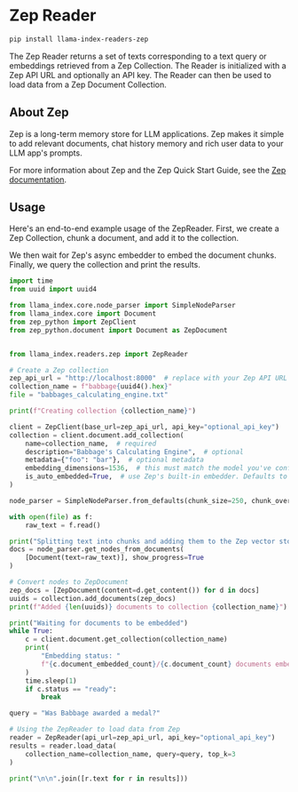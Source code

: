 # Zep Reader

```bash
pip install llama-index-readers-zep
```

The Zep Reader returns a set of texts corresponding to a text query or embeddings retrieved from a Zep Collection.
The Reader is initialized with a Zep API URL and optionally an API key. The Reader can then be used to load data
from a Zep Document Collection.

## About Zep

Zep is a long-term memory store for LLM applications. Zep makes it simple to add relevant documents, chat history memory
and rich user data to your LLM app's prompts.

For more information about Zep and the Zep Quick Start Guide, see the [Zep documentation](https://docs.getzep.com/).

## Usage

Here's an end-to-end example usage of the ZepReader. First, we create a Zep Collection, chunk a document,
and add it to the collection.

We then wait for Zep's async embedder to embed the document chunks. Finally, we query the collection and print the
results.

```python
import time
from uuid import uuid4

from llama_index.core.node_parser import SimpleNodeParser
from llama_index.core import Document
from zep_python import ZepClient
from zep_python.document import Document as ZepDocument


from llama_index.readers.zep import ZepReader

# Create a Zep collection
zep_api_url = "http://localhost:8000"  # replace with your Zep API URL
collection_name = f"babbage{uuid4().hex}"
file = "babbages_calculating_engine.txt"

print(f"Creating collection {collection_name}")

client = ZepClient(base_url=zep_api_url, api_key="optional_api_key")
collection = client.document.add_collection(
    name=collection_name,  # required
    description="Babbage's Calculating Engine",  # optional
    metadata={"foo": "bar"},  # optional metadata
    embedding_dimensions=1536,  # this must match the model you've configured in Zep
    is_auto_embedded=True,  # use Zep's built-in embedder. Defaults to True
)

node_parser = SimpleNodeParser.from_defaults(chunk_size=250, chunk_overlap=20)

with open(file) as f:
    raw_text = f.read()

print("Splitting text into chunks and adding them to the Zep vector store.")
docs = node_parser.get_nodes_from_documents(
    [Document(text=raw_text)], show_progress=True
)

# Convert nodes to ZepDocument
zep_docs = [ZepDocument(content=d.get_content()) for d in docs]
uuids = collection.add_documents(zep_docs)
print(f"Added {len(uuids)} documents to collection {collection_name}")

print("Waiting for documents to be embedded")
while True:
    c = client.document.get_collection(collection_name)
    print(
        "Embedding status: "
        f"{c.document_embedded_count}/{c.document_count} documents embedded"
    )
    time.sleep(1)
    if c.status == "ready":
        break

query = "Was Babbage awarded a medal?"

# Using the ZepReader to load data from Zep
reader = ZepReader(api_url=zep_api_url, api_key="optional_api_key")
results = reader.load_data(
    collection_name=collection_name, query=query, top_k=3
)

print("\n\n".join([r.text for r in results]))
```

